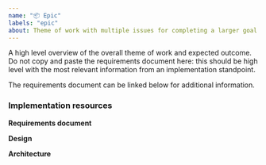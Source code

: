 ```yaml
---
name: "📦 Epic"
labels: "epic"
about: Theme of work with multiple issues for completing a larger goal
---
```


<!-- ✍️ Context -->
A high level overview of the overall theme of work and expected outcome. Do not
copy and paste the requirements document here: this should be high level with
the most relevant information from an implementation standpoint.

The requirements document can be linked below for additional information.

### Implementation resources

<!-- ✍️ Link to relevant resources for implementation, remove sections that don't apply  -->

**Requirements document**
<!-- ✍️ Requirements -->

**Design**
<!-- ✍️ Figma link(s) -->

**Architecture**
<!-- ✍️ Diagrams or other overview -->
